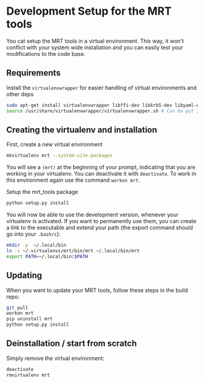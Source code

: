 # Development Setup for the MRT tools
You cat setup the MRT tools in a virtual environment. This way, it won't conflict with your system wide installation and you can easily test your modifications to the code base.

## Requirements
Install the `virtualenvwrapper` for easier handling of virtual environments and other deps
```bash
sudo apt-get install virtualenvwrapper libffi-dev libkrb5-dev libyaml-dev
source /usr/share/virtualenvwrapper/virtualenvwrapper.sh # Can be put into bashrc
```

## Creating the virtualenv and installation
First, create a new virtual environment
```bash
mkvirtualenv mrt --system-site-packages
```
You will see a `(mrt)` at the beginning of your prompt, indicating that you are working in your virtualenv.
You can deactivate it with `deactivate`. To work in this environment again use the command `workon mrt`.

Setup the mrt_tools package
```bash
python setup.py install
```

You will now be able to use the development version, whenever your virtualenv is activated.
If you want to permanently use them, you can create a link to the executable and extend your path (the export command should go into your `.bashrc`):
```bash
mkdir -p  ~/.local/bin
ln -s ~/.virtualenvs/mrt/bin/mrt ~/.local/bin/mrt
export PATH=~/.local/bin:$PATH
```
## Updating
When you want to update your MRT tools, follow these steps in the build repo:
```bash
git pull
workon mrt
pip uninstall mrt
python setup.py install
```

## Deinstallation / start from scratch
Simply remove the virtual environment:
```bash
deactivate
rmvirtualenv mrt
```
